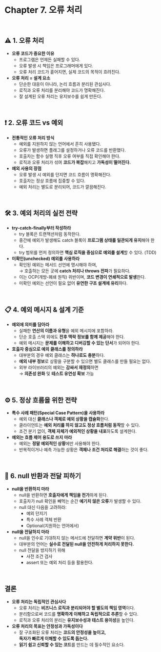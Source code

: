 # Chapter 7. 오류 처리

<br>


## ⚠️ 1. 오류 처리 

- **오류 코드가 중요한 이유**
    - 프로그램은 언제든 실패할 수 있다.
    - 오류 발생 시 책임은 프로그래머에게 있다.
    - 오류 처리 코드가 흩어지면, 실제 코드의 목적이 흐려진다.
- **오류 처리 = 설계 요소**
    - 단순한 대응이 아니라, 논리 흐름과 분리된 관심사다.
    - 로직과 오류 처리를 분리해야 코드가 명확해진다.
    - 잘 설계된 오류 처리는 유지보수를 쉽게 만든다.

<br>

## ❗ 2. 오류 코드 vs 예외 

- **전통적인 오류 처리 방식**
    - 예외를 지원하지 않는 언어에서 흔히 사용됐다.
    - 오류가 발생하면 플래그를 설정하거나 오류 코드를 반환했다.
    - 호출자는 함수 실행 직후 오류 여부를 직접 확인해야 한다.
    - 로직과 오류 처리가 섞여 **코드가 복잡**해지고 **가독성이 떨어진다.**
- **예외 사용의 장점**
    - 오류 발생 시 예외를 던지면 코드 흐름이 명확해진다.
    - 호출자는 정상 흐름에 집중할 수 있다.
    - 예외 처리는 별도로 분리되어, 코드가 깔끔해진다.

<br>

## 🛠️ 3. 예외 처리의 실전 전략 

- **try-catch-finally부터 작성하라**
    - try 블록은 트랜잭션처럼 동작한다.
    - 중간에 예외가 발생해도 catch 블록이 **프로그램 상태를 일관되게 유지**해야 한다.
    - try 범위를 먼저 정의하면 **핵심 로직을 중심으로 예외를 설계**할 수 있다. (TDD)
- **미확인(unchecked) 예외를 사용하라**
    - 확인된 예외는 메서드 선언에 명시해야 하며,  
        → 호출하는 모든 곳에 **catch 처리나 throws 전파**가 필요하다.
    - 이는 OCP(개방-폐쇄 원칙) 위반이며, **코드 변경이 연쇄적으로 발생**한다.
    - 미확인 예외는 선언이 필요 없어 **유연한 구조 설계에 유리**하다.

<br>

## 📋 4. 예외 메시지 & 설계 기준 

- **예외에 의미를 담아라**
    - 실패한 **연산의 이름과 유형**을 예외 메시지에 포함하라.
    - 단순 호출 스택 외에도 **전후 맥락 정보를 함께 제공**해야 한다.
    - 예외 메시지는 **문제를 이해하고 디버깅할 수 있는 단서**가 되어야 한다.
- **호출자 중심으로 예외 클래스를 정의하라**
    - 대부분의 경우 예외 클래스는 **하나로도 충분**하다.
    - **예외 내부 정보**로 상황을 구분할 수 있으면 별도 클래스를 만들 필요는 없다.
    - 외부 라이브러리의 예외는 **감싸서 재정의**하면  
        → **의존성 완화** 및 **테스트 유연성 확보** 가능

<br>

## ⚙️ 5. 정상 흐름을 위한 전략 

- **특수 사례 패턴(Special Case Pattern)을 사용하라**
    - 예외 대신 **클래스나 객체로 예외 상황을 캡슐화**한다.
    - 클라이언트는 **예외 처리를 하지 않고도 정상 흐름처럼 동작**할 수 있다.
    - 조건 분기 없이, **객체 자체가 예외적인 상황을 내포**하도록 설계한다.
- **예외는 흐름 제어 용도로 쓰지 마라**
    - 예외는 **정말 예외적인 상황**에만 사용해야 한다.
    - 반복적이거나 예측 가능한 상황은 **객체나 조건 처리로 해결**하는 것이 좋다.

<br>

## 🚫 6. null 반환과 전달 피하기 

- **null을 반환하지 마라**
    - null을 반환하면 **호출자에게 책임을 전가**하게 된다.
    - 호출자가 null 확인을 빼먹는 순간 **예기치 않은 오류**가 발생할 수 있다.
    - null 대신 다음을 고려하라:
        - 예외 던지기
        - 특수 사례 객체 반환
        - Optional(지원하는 언어에서)
- **null을 전달하지 마라**
    - null을 인수로 기대하지 않는 메서드에 전달하면 **계약 위반**이 된다.
    - 대부분의 언어는 **실수로 전달된 null을 안전하게 처리하지 못한다.**
    - null 전달을 방지하기 위해
        - 사전 조건 검사
        - assert 또는 예외 처리 등을 활용한다.

<br>

## 결론 

- **오류 처리는 독립적인 관심사다**
    - 오류 처리는 **비즈니스 로직과 분리되어야 할 별도의 책임 영역**이다.
    - 분리함으로써 코드를 **명확하게 이해하고 독립적으로 추론**할 수 있다.
    - 로직과 오류 처리의 분리는 **유지보수성과 테스트 용이성**을 높인다.
- **오류 처리의 목표는 안정성과 가독성이다**
    - 잘 구조화된 오류 처리는 **코드의 안정성을 높이고,**  
        **독자가 빠르게 이해할 수 있도록 돕는다.**
    - **읽기 쉽고 신뢰할 수 있는 코드**를 만드는 데 필수적인 요소다.
